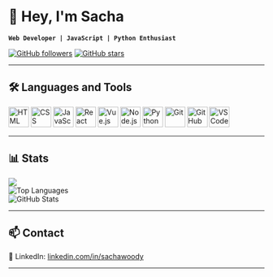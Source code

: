 # 👋 Hey, I'm Sacha 

**`Web Developer | JavaScript | Python Enthusiast`**  

<p align="left">
   <a href="https://github.com/sachawoody?tab=followers">
      <img alt="GitHub followers" title="Follow me on Github" src="https://custom-icon-badges.demolab.com/github/followers/sachawoody?color=236ad3&labelColor=1155ba&style=for-the-badge&logo=person-add&label=Follow&logoColor=white"/></a>
   <a href="https://github.com/sachawoody?tab=repositories&sort=stargazers">
      <img alt="GitHub stars" title="Total stars on GitHub" src="https://custom-icon-badges.demolab.com/github/stars/sachawoody?color=55960c&style=for-the-badge&labelColor=488207&logo=star"/></a>
</p>

---

## 🛠️ Languages and Tools

<div>
  <img src="https://cdn.jsdelivr.net/gh/devicons/devicon/icons/html5/html5-plain.svg" alt="HTML" width="40" height="40"/> 
  <img src="https://cdn.jsdelivr.net/gh/devicons/devicon/icons/css3/css3-plain.svg" alt="CSS" width="40" height="40"/> 
  <img src="https://cdn.jsdelivr.net/gh/devicons/devicon/icons/javascript/javascript-plain.svg" alt="JavaScript" width="40" height="40"/>
  <img src="https://cdn.jsdelivr.net/gh/devicons/devicon/icons/react/react-original.svg" alt="React" width="40" height="40"/>
  <img src="https://cdn.jsdelivr.net/gh/devicons/devicon/icons/vuejs/vuejs-original.svg" alt="Vue.js" width="40" height="40"/>
  <img src="https://cdn.jsdelivr.net/gh/devicons/devicon/icons/nodejs/nodejs-original.svg" alt="Node.js" width="40" height="40"/>
  <img src="https://cdn.jsdelivr.net/gh/devicons/devicon/icons/python/python-plain.svg" alt="Python" width="40" height="40"/>
  <img src="https://cdn.jsdelivr.net/gh/devicons/devicon/icons/git/git-original.svg" alt="Git" width="40" height="40"/>
  <img src="https://cdn.jsdelivr.net/gh/devicons/devicon/icons/github/github-original.svg" alt="GitHub" width="40" height="40"/>
  <img src="https://cdn.jsdelivr.net/gh/devicons/devicon/icons/vscode/vscode-original.svg" alt="VS Code" width="40" height="40"/>
</div>

---

## 📊 Stats

<p>
   <img src="https://wakatime.com/badge/user/018b6087-6039-49dd-9f15-6c9cfc906dea.svg"/>
   <br>
   <img src="https://github-readme-stats.vercel.app/api/top-langs/?username=sachawoody&layout=compact&theme=material-palenight" alt="Top Languages"/>
   <br>
   <img src="https://github-readme-stats.vercel.app/api?username=sachawoody&show_icons=true&theme=material-palenight" alt="GitHub Stats"/> 
</p>

---

## 📫 Contact

🔗 LinkedIn: [linkedin.com/in/sachawoody](https://linkedin.com/in/sachawoody)  

---
